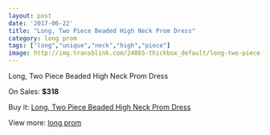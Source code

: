 ```yaml
---
layout: post
date: '2017-06-22'
title: "Long, Two Piece Beaded High Neck Prom Dress"
category: long prom
tags: ["long","unique","neck","high","piece"]
image: http://img.transblink.com/24865-thickbox_default/long-two-piece-beaded-high-neck-prom-dress.jpg
---
```

Long, Two Piece Beaded High Neck Prom Dress

On Sales: **$318**
<a href="https://www.transblink.com/en/long-prom/7844-long-two-piece-beaded-high-neck-prom-dress.html"><amp-img layout="responsive" width="600" height="600" src="//img.transblink.com/24865-thickbox_default/long-two-piece-beaded-high-neck-prom-dress.jpg" alt="Long, Two Piece Beaded High Neck Prom Dress 0" /></a>
<a href="https://www.transblink.com/en/long-prom/7844-long-two-piece-beaded-high-neck-prom-dress.html"><amp-img layout="responsive" width="600" height="600" src="//img.transblink.com/24867-thickbox_default/long-two-piece-beaded-high-neck-prom-dress.jpg" alt="Long, Two Piece Beaded High Neck Prom Dress 1" /></a>
<a href="https://www.transblink.com/en/long-prom/7844-long-two-piece-beaded-high-neck-prom-dress.html"><amp-img layout="responsive" width="600" height="600" src="//img.transblink.com/24866-thickbox_default/long-two-piece-beaded-high-neck-prom-dress.jpg" alt="Long, Two Piece Beaded High Neck Prom Dress 2" /></a>

Buy it: [Long, Two Piece Beaded High Neck Prom Dress](https://www.transblink.com/en/long-prom/7844-long-two-piece-beaded-high-neck-prom-dress.html "Long, Two Piece Beaded High Neck Prom Dress")

View more: [long prom](https://www.transblink.com/en/58-long-prom "long prom")